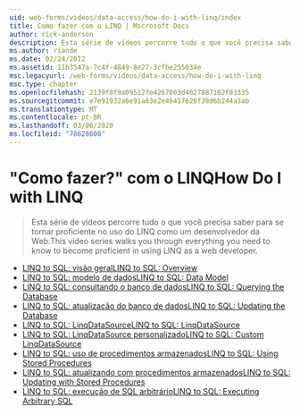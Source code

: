 ```yaml
---
uid: web-forms/videos/data-access/how-do-i-with-linq/index
title: Como fazer com o LINQ | Microsoft Docs
author: rick-anderson
description: Esta série de vídeos percorre tudo o que você precisa saber para se tornar proficiente no uso do LINQ como um desenvolvedor da Web.
ms.author: riande
ms.date: 02/24/2012
ms.assetid: 11b3547a-7c4f-4849-8e27-3cfbe255034e
msc.legacyurl: /web-forms/videos/data-access/how-do-i-with-linq
msc.type: chapter
ms.openlocfilehash: 2139f8f9a09512fe4267003d4027887102f03335
ms.sourcegitcommit: e7e91932a6e91a63e2e46417626f39d6b244a3ab
ms.translationtype: MT
ms.contentlocale: pt-BR
ms.lasthandoff: 03/06/2020
ms.locfileid: "78628600"
---
```

# <a name="how-do-i-with-linq"></a><span data-ttu-id="f922e-103">"Como fazer?" com o LINQ</span><span class="sxs-lookup"><span data-stu-id="f922e-103">How Do I with LINQ</span></span>

> <span data-ttu-id="f922e-104">Esta série de vídeos percorre tudo o que você precisa saber para se tornar proficiente no uso do LINQ como um desenvolvedor da Web.</span><span class="sxs-lookup"><span data-stu-id="f922e-104">This video series walks you through everything you need to know to become proficient in using LINQ as a web developer.</span></span>

- [<span data-ttu-id="f922e-105">LINQ to SQL: visão geral</span><span class="sxs-lookup"><span data-stu-id="f922e-105">LINQ to SQL: Overview</span></span>](how-do-i-linq-to-sql-overview.md)
- [<span data-ttu-id="f922e-106">LINQ to SQL: modelo de dados</span><span class="sxs-lookup"><span data-stu-id="f922e-106">LINQ to SQL: Data Model</span></span>](how-do-i-linq-to-sql-data-model.md)
- [<span data-ttu-id="f922e-107">LINQ to SQL: consultando o banco de dados</span><span class="sxs-lookup"><span data-stu-id="f922e-107">LINQ to SQL: Querying the Database</span></span>](how-do-i-linq-to-sql-querying-the-database.md)
- [<span data-ttu-id="f922e-108">LINQ to SQL: atualização do banco de dados</span><span class="sxs-lookup"><span data-stu-id="f922e-108">LINQ to SQL: Updating the Database</span></span>](how-do-i-linq-to-sql-updating-the-database.md)
- [<span data-ttu-id="f922e-109">LINQ to SQL: LinqDataSource</span><span class="sxs-lookup"><span data-stu-id="f922e-109">LINQ to SQL: LinqDataSource</span></span>](how-do-i-linq-to-sql-linqdatasource.md)
- [<span data-ttu-id="f922e-110">LINQ to SQL: LinqDataSource personalizado</span><span class="sxs-lookup"><span data-stu-id="f922e-110">LINQ to SQL: Custom LinqDataSource</span></span>](how-do-i-linq-to-sql-custom-linqdatasource.md)
- [<span data-ttu-id="f922e-111">LINQ to SQL: uso de procedimentos armazenados</span><span class="sxs-lookup"><span data-stu-id="f922e-111">LINQ to SQL: Using Stored Procedures</span></span>](how-do-i-linq-to-sql-using-stored-procedures.md)
- [<span data-ttu-id="f922e-112">LINQ to SQL: atualizando com procedimentos armazenados</span><span class="sxs-lookup"><span data-stu-id="f922e-112">LINQ to SQL: Updating with Stored Procedures</span></span>](how-do-i-linq-to-sql-updating-with-stored-procedures.md)
- [<span data-ttu-id="f922e-113">LINQ to SQL: execução de SQL arbitrário</span><span class="sxs-lookup"><span data-stu-id="f922e-113">LINQ to SQL: Executing Arbitrary SQL</span></span>](how-do-i-linq-to-sql-executing-arbitrary-sql.md)
